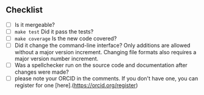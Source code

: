 ## Checklist

- [ ] Is it mergeable?
- [ ] `make test` Did it pass the tests?
- [ ] `make coverage` Is the new code covered?
- [ ] Did it change the command-line interface? Only additions are allowed
  without a major version increment. Changing file formats also requires a
  major version number increment.
- [ ] Was a spellchecker run on the source code and documentation after
  changes were made?
- [ ] please note your ORCID in the comments. If you don't have one, you can register for one [here].(https://orcid.org/register)